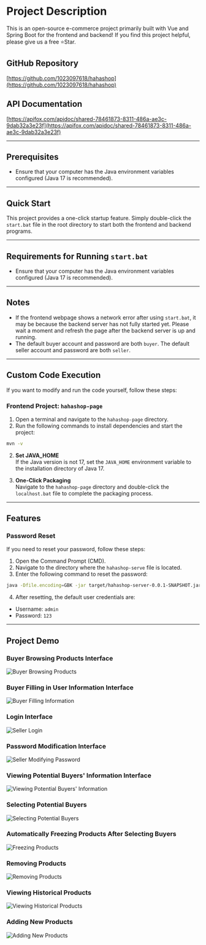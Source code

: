 # Project Description
This is an open-source e-commerce project primarily built with Vue and Spring Boot for the frontend and backend! If you find this project helpful, please give us a free ⭐Star.

## GitHub Repository
[https://github.com/1023097618/hahashop](https://github.com/1023097618/hahashop)

## API Documentation
[https://apifox.com/apidoc/shared-78461873-8311-486a-ae3c-9dab32a3e23f](https://apifox.com/apidoc/shared-78461873-8311-486a-ae3c-9dab32a3e23f)

---

## Prerequisites
- Ensure that your computer has the Java environment variables configured (Java 17 is recommended).

---

## Quick Start
This project provides a one-click startup feature. Simply double-click the `start.bat` file in the root directory to start both the frontend and backend programs.

---

## Requirements for Running `start.bat`
- Ensure that your computer has the Java environment variables configured (Java 17 is recommended).

---

## Notes
- If the frontend webpage shows a network error after using `start.bat`, it may be because the backend server has not fully started yet. Please wait a moment and refresh the page after the backend server is up and running.
- The default buyer account and password are both `buyer`. The default seller account and password are both `seller`.

---

## Custom Code Execution
If you want to modify and run the code yourself, follow these steps:

### Frontend Project: `hahashop-page`
1. Open a terminal and navigate to the `hahashop-page` directory.
2. Run the following commands to install dependencies and start the project:

``` bash
mvn -v
```
2. **Set JAVA_HOME**  
If the Java version is not 17, set the `JAVA_HOME` environment variable to the installation directory of Java 17.

3. **One-Click Packaging**  
Navigate to the `hahashop-page` directory and double-click the `localhost.bat` file to complete the packaging process.

---

## Features
### Password Reset
If you need to reset your password, follow these steps:
1. Open the Command Prompt (CMD).
2. Navigate to the directory where the `hahashop-serve` file is located.
3. Enter the following command to reset the password:
``` bash
java -Dfile.encoding=GBK -jar target/hahashop-server-0.0.1-SNAPSHOT.jar reset-password
```
4. After resetting, the default user credentials are:
- Username: `admin`
- Password: `123`

---

## Project Demo

### Buyer Browsing Products Interface
![Buyer Browsing Products](https://gitee.com/zhishidiannaoka/hahashop/raw/master/2235020429-额外成果物/1-images/%E4%B9%B0%E5%AE%B6%E6%B5%8F%E8%A7%88%E5%95%86%E5%93%81.png)

### Buyer Filling in User Information Interface
![Buyer Filling Information](https://gitee.com/zhishidiannaoka/hahashop/raw/master/2235020429-额外成果物/1-images/%E4%B9%B0%E5%AE%B6%E5%A1%AB%E5%86%99%E4%BF%A1%E6%81%AF.png "Buyer Filling Information Interface")

### Login Interface
![Seller Login](https://gitee.com/zhishidiannaoka/hahashop/raw/master/2235020429-额外成果物/1-images/%E5%8D%96%E5%AE%B6%E7%99%BB%E5%BD%95.png)

### Password Modification Interface
![Seller Modifying Password](https://gitee.com/zhishidiannaoka/hahashop/raw/master/2235020429-额外成果物/1-images/%E5%8D%96%E5%AE%B6%E4%BF%AE%E6%94%B9%E5%AF%86%E7%A0%81.png)

### Viewing Potential Buyers' Information Interface
![Viewing Potential Buyers' Information](https://gitee.com/zhishidiannaoka/hahashop/raw/master/2235020429-额外成果物/1-images/%E6%9F%A5%E7%9C%8B%E6%84%8F%E5%90%91%E8%B4%AD%E4%B9%B0%E4%BA%BA%E4%BF%A1%E6%81%AF.png)

### Selecting Potential Buyers
![Selecting Potential Buyers](https://gitee.com/zhishidiannaoka/hahashop/raw/master/2235020429-额外成果物/1-images/%E9%80%89%E6%8B%A9%E6%84%8F%E5%90%91%E8%B4%AD%E4%B9%B0%E4%BA%BA%E7%95%8C%E9%9D%A2.png)

### Automatically Freezing Products After Selecting Buyers
![Freezing Products](https://gitee.com/zhishidiannaoka/hahashop/raw/master/2235020429-额外成果物/1-images/%E5%86%BB%E7%BB%93%E5%95%86%E5%93%81.png)

### Removing Products
![Removing Products](https://gitee.com/zhishidiannaoka/hahashop/raw/master/2235020429-额外成果物/1-images/%E6%92%A4%E4%B8%8B%E5%95%86%E5%93%81.png)

### Viewing Historical Products
![Viewing Historical Products](https://gitee.com/zhishidiannaoka/hahashop/raw/master/2235020429-额外成果物/1-images/%E6%9F%A5%E7%9C%8B%E5%8E%86%E5%8F%B2%E5%95%86%E5%93%81.png)

### Adding New Products
![Adding New Products](https://gitee.com/zhishidiannaoka/hahashop/raw/master/2235020429-额外成果物/1-images/%E6%B7%BB%E5%8A%A0%E6%96%B0%E7%9A%84%E5%95%86%E5%93%81.png)